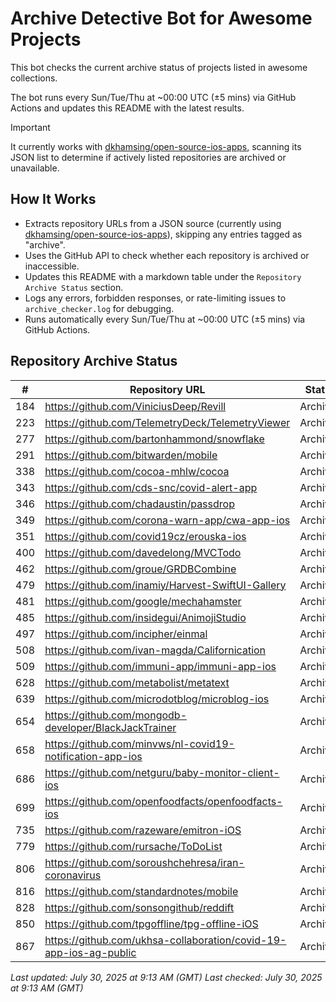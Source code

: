 # Archive Detective Bot for Awesome Projects

This bot checks the current archive status of projects listed in awesome collections.

The bot runs every Sun/Tue/Thu at ~00:00 UTC (±5 mins) via GitHub Actions and updates this README with the latest results.

> [!IMPORTANT] 
> It currently works with [dkhamsing/open-source-ios-apps](https://github.com/dkhamsing/open-source-ios-apps), scanning its JSON list to determine if actively listed repositories are archived or unavailable.


## How It Works

- Extracts repository URLs from a JSON source (currently using [dkhamsing/open-source-ios-apps](https://github.com/dkhamsing/open-source-ios-apps)), skipping any entries tagged as "archive".
- Uses the GitHub API to check whether each repository is archived or inaccessible.
- Updates this README with a markdown table under the `Repository Archive Status` section.
- Logs any errors, forbidden responses, or rate-limiting issues to `archive_checker.log` for debugging.
- Runs automatically every Sun/Tue/Thu at ~00:00 UTC (±5 mins) via GitHub Actions.


## Repository Archive Status

| # | Repository URL | Status |
|---|----------------|--------|
| 184 | https://github.com/ViniciusDeep/Revill | Archived |
| 223 | https://github.com/TelemetryDeck/TelemetryViewer | Archived |
| 277 | https://github.com/bartonhammond/snowflake | Archived |
| 291 | https://github.com/bitwarden/mobile | Archived |
| 338 | https://github.com/cocoa-mhlw/cocoa | Archived |
| 343 | https://github.com/cds-snc/covid-alert-app | Archived |
| 346 | https://github.com/chadaustin/passdrop | Archived |
| 349 | https://github.com/corona-warn-app/cwa-app-ios | Archived |
| 351 | https://github.com/covid19cz/erouska-ios | Archived |
| 400 | https://github.com/davedelong/MVCTodo | Archived |
| 462 | https://github.com/groue/GRDBCombine | Archived |
| 479 | https://github.com/inamiy/Harvest-SwiftUI-Gallery | Archived |
| 481 | https://github.com/google/mechahamster | Archived |
| 485 | https://github.com/insidegui/AnimojiStudio | Archived |
| 497 | https://github.com/incipher/einmal | Archived |
| 508 | https://github.com/ivan-magda/Californication | Archived |
| 509 | https://github.com/immuni-app/immuni-app-ios | Archived |
| 628 | https://github.com/metabolist/metatext | Archived |
| 639 | https://github.com/microdotblog/microblog-ios | Archived |
| 654 | https://github.com/mongodb-developer/BlackJackTrainer | Archived |
| 658 | https://github.com/minvws/nl-covid19-notification-app-ios | Archived |
| 686 | https://github.com/netguru/baby-monitor-client-ios | Archived |
| 699 | https://github.com/openfoodfacts/openfoodfacts-ios | Archived |
| 735 | https://github.com/razeware/emitron-iOS | Archived |
| 779 | https://github.com/rursache/ToDoList | Archived |
| 806 | https://github.com/soroushchehresa/iran-coronavirus | Archived |
| 816 | https://github.com/standardnotes/mobile | Archived |
| 828 | https://github.com/sonsongithub/reddift | Archived |
| 850 | https://github.com/tpgoffline/tpg-offline-iOS | Archived |
| 867 | https://github.com/ukhsa-collaboration/covid-19-app-ios-ag-public | Archived |

*Last updated: July 30, 2025 at 9:13 AM (GMT)*
*Last checked: July 30, 2025 at 9:13 AM (GMT)*